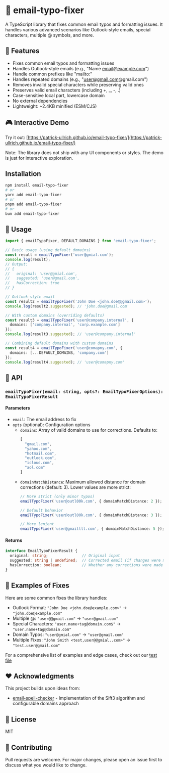 # 📧 email-typo-fixer

A TypeScript library that fixes common email typos and formatting issues. It handles various advanced scenarios like Outlook-style emails, special characters, multiple @ symbols, and more.

## 🌟 Features

- Fixes common email typos and formatting issues
- Handles Outlook-style emails (e.g., "Name <email@example.com>")
- Handle common prefixes like "mailto:"
- Handles repeated domains (e.g., "user@gmail.com@gmail.com")
- Removes invalid special characters while preserving valid ones
- Preserves valid email characters (including +, _, -, .)
- Case-sensitive local part, lowercase domain
- No external dependencies
- Lightweight: ~2.4KB minified (ESM/CJS)

## 🎮 Interactive Demo

Try it out: [https://patrick-ullrich.github.io/email-typo-fixer/](https://patrick-ullrich.github.io/email-typo-fixer/)

Note: The library does not ship with any UI components or styles. The demo is just for interactive exploration.

## Installation

```bash
npm install email-typo-fixer
# or
yarn add email-typo-fixer
# or
pnpm add email-typo-fixer
# or
bun add email-typo-fixer
```

## 🚀 Usage

```typescript
import { emailTypoFixer, DEFAULT_DOMAINS } from 'email-typo-fixer';

// Basic usage (using default domains)
const result = emailTypoFixer('user@gmial.com');
console.log(result); 
// Output:
// {
//   original: 'user@gmial.com',
//   suggested: 'user@gmail.com',
//   hasCorrection: true
// }

// Outlook-style email
const result2 = emailTypoFixer('John Doe <john.doe@@gmail.com>');
console.log(result2.suggested); // 'john.doe@gmail.com'

// With custom domains (overriding defaults)
const result3 = emailTypoFixer('user@company.internal', {
  domains: ['company.internal', 'corp.example.com']
});
console.log(result3.suggested); // 'user@company.internal'

// Combining default domains with custom domains
const result4 = emailTypoFixer('user@comapny.com', {
  domains: [...DEFAULT_DOMAINS, 'company.com']
});
console.log(result4.suggested); // 'user@comapny.com'
```

## 📘 API

### `emailTypoFixer(email: string, opts?: EmailTypoFixerOptions): EmailTypoFixerResult`

#### Parameters

- `email`: The email address to fix
- `opts` (optional): Configuration options
  - `domains`: Array of valid domains to use for corrections. Defaults to: 
    ```typescript
    [
      "gmail.com",
      "yahoo.com",
      "hotmail.com",
      "outlook.com",
      "icloud.com",
      "aol.com"
    ]
    ```
  - `domainMatchDistance`: Maximum allowed distance for domain corrections (default: 3). Lower values are more strict:
    ```typescript
    // More strict (only minor typos)
    emailTypoFixer('user@outl00k.com', { domainMatchDistance: 2 }); // No correction

    // Default behavior
    emailTypoFixer('user@outl00k.com', { domainMatchDistance: 3 }); // Suggests: user@outlook.com
    
    // More lenient
    emailTypoFixer('user@gmaillll.com', { domainMatchDistance: 5 }); // Suggests: user@gmail.com
    ```

#### Returns

```typescript
interface EmailTypoFixerResult {
  original: string;               // Original input
  suggested: string | undefined;  // Corrected email (if changes were made)
  hasCorrection: boolean;         // Whether any corrections were made
}
```

## 📝 Examples of Fixes

Here are some common fixes the library handles:

- Outlook Format: `"John Doe <john.doe@example.com>"` → `"john.doe@example.com"`
- Multiple @: `"user@@gmail.com"` → `"user@gmail.com"`
- Special Characters: `"user.name+tag@domain.com$"` → `"user.name+tag@domain.com"`
- Domain Typos: `"user@gmial.com"` → `"user@gmail.com"`
- Multiple Fixes: `"John Smith <test,user@@gmial..com>"` → `"test.user@gmail.com"`

For a comprehensive list of examples and edge cases, check out our [test file](https://github.com/Patrick-Ullrich/email-typo-fixer/blob/main/src/index.test.ts)

## ❤️ Acknowledgments

This project builds upon ideas from:
- [email-spell-checker](https://github.com/ZooTools/email-spell-checker) - Implementation of the Sift3 algorithm and configurable domains approach

## 📄 License

MIT

## 🤝 Contributing

Pull requests are welcome. For major changes, please open an issue first to discuss what you would like to change.
